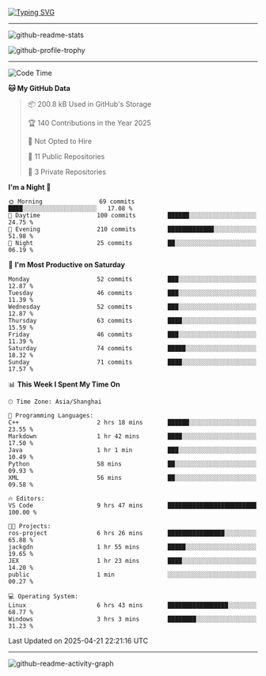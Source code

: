 <a href="https://git.io/typing-svg"><img src="https://readme-typing-svg.demolab.com?font=Jersey+10&size=33&pause=1000&color=0077B8&vCenter=true&width=429&height=46&lines=HaRDer+BetTEr+fAster+stronger" alt="Typing SVG" /></a>

---

![github-readme-stats](https://github-readme-stats.vercel.app/api?username=jackgdn&show_icons=true&title_color=ffffff&text_color=ffffff&icon_color=0077b8&bg_color=002538,002538,003553,003553,0077b8&hide_border=true)

![github-profile-trophy](https://github-profile-trophy.vercel.app/?username=jackgdn&column=3&theme=buddhism&margin-w=13&margin-h=13&no-frame=true)

---

<!--START_SECTION:waka-->
![Code Time](http://img.shields.io/badge/Code%20Time-311%20hrs%2057%20mins-blue)

**🐱 My GitHub Data** 

> 📦 200.8 kB Used in GitHub's Storage 
 > 
> 🏆 140 Contributions in the Year 2025
 > 
> 🚫 Not Opted to Hire
 > 
> 📜 11 Public Repositories 
 > 
> 🔑 3 Private Repositories 
 > 
**I'm a Night 🦉** 

```text
🌞 Morning                69 commits          ████░░░░░░░░░░░░░░░░░░░░░   17.08 % 
🌆 Daytime                100 commits         ██████░░░░░░░░░░░░░░░░░░░   24.75 % 
🌃 Evening                210 commits         █████████████░░░░░░░░░░░░   51.98 % 
🌙 Night                  25 commits          ██░░░░░░░░░░░░░░░░░░░░░░░   06.19 % 
```
📅 **I'm Most Productive on Saturday** 

```text
Monday                   52 commits          ███░░░░░░░░░░░░░░░░░░░░░░   12.87 % 
Tuesday                  46 commits          ███░░░░░░░░░░░░░░░░░░░░░░   11.39 % 
Wednesday                52 commits          ███░░░░░░░░░░░░░░░░░░░░░░   12.87 % 
Thursday                 63 commits          ████░░░░░░░░░░░░░░░░░░░░░   15.59 % 
Friday                   46 commits          ███░░░░░░░░░░░░░░░░░░░░░░   11.39 % 
Saturday                 74 commits          █████░░░░░░░░░░░░░░░░░░░░   18.32 % 
Sunday                   71 commits          ████░░░░░░░░░░░░░░░░░░░░░   17.57 % 
```


📊 **This Week I Spent My Time On** 

```text
🕑︎ Time Zone: Asia/Shanghai

💬 Programming Languages: 
C++                      2 hrs 18 mins       ██████░░░░░░░░░░░░░░░░░░░   23.55 % 
Markdown                 1 hr 42 mins        ████░░░░░░░░░░░░░░░░░░░░░   17.50 % 
Java                     1 hr 1 min          ███░░░░░░░░░░░░░░░░░░░░░░   10.49 % 
Python                   58 mins             ██░░░░░░░░░░░░░░░░░░░░░░░   09.93 % 
XML                      56 mins             ██░░░░░░░░░░░░░░░░░░░░░░░   09.58 % 

🔥 Editors: 
VS Code                  9 hrs 47 mins       █████████████████████████   100.00 % 

🐱‍💻 Projects: 
ros-project              6 hrs 26 mins       ████████████████░░░░░░░░░   65.88 % 
jackgdn                  1 hr 55 mins        █████░░░░░░░░░░░░░░░░░░░░   19.65 % 
JEX                      1 hr 23 mins        ████░░░░░░░░░░░░░░░░░░░░░   14.20 % 
public                   1 min               ░░░░░░░░░░░░░░░░░░░░░░░░░   00.27 % 

💻 Operating System: 
Linux                    6 hrs 43 mins       █████████████████░░░░░░░░   68.77 % 
Windows                  3 hrs 3 mins        ████████░░░░░░░░░░░░░░░░░   31.23 % 
```


 Last Updated on 2025-04-21 22:21:16 UTC
<!--END_SECTION:waka-->

---

![github-readme-activity-graph](https://github-readme-activity-graph.vercel.app/graph?username=jackgdn&bg_color=002538&color=ffffff&line=ffffff&point=0077b8&area=true&area_color=0077b8&hide_border=true)
